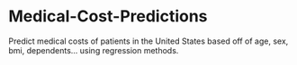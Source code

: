 # Medical-Cost-Predictions


Predict medical costs of patients in the United States based off of age, sex, bmi, dependents... using regression methods. 
